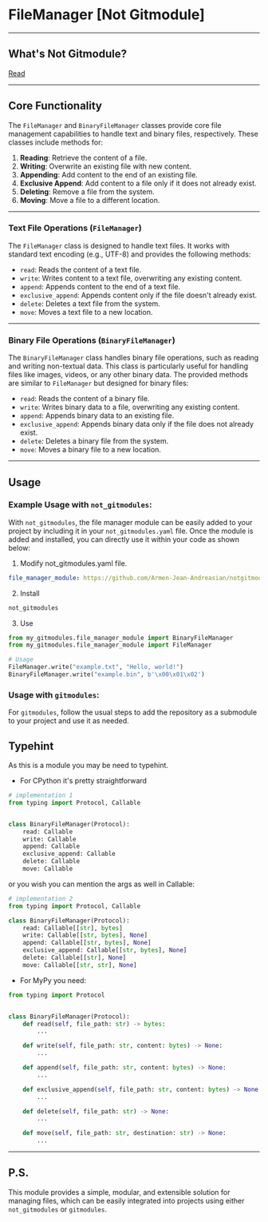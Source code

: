 # FileManager [Not Gitmodule]

---
## What's Not Gitmodule?

[Read](https://github.com/Armen-Jean-Andreasian/not_gitmodules)

---
## Core Functionality

The `FileManager` and `BinaryFileManager` classes provide core file management capabilities to handle text and binary files, respectively. These classes include methods for:

1. **Reading**: Retrieve the content of a file.
2. **Writing**: Overwrite an existing file with new content.
3. **Appending**: Add content to the end of an existing file.
4. **Exclusive Append**: Add content to a file only if it does not already exist.
5. **Deleting**: Remove a file from the system.
6. **Moving**: Move a file to a different location.

---
### Text File Operations (`FileManager`)
The `FileManager` class is designed to handle text files. It works with standard text encoding (e.g., UTF-8) and provides the following methods:
- `read`: Reads the content of a text file.
- `write`: Writes content to a text file, overwriting any existing content.
- `append`: Appends content to the end of a text file.
- `exclusive_append`: Appends content only if the file doesn't already exist.
- `delete`: Deletes a text file from the system.
- `move`: Moves a text file to a new location.

---
### Binary File Operations (`BinaryFileManager`)
The `BinaryFileManager` class handles binary file operations, such as reading and writing non-textual data. This class is particularly useful for handling files like images, videos, or any other binary data. The provided methods are similar to `FileManager` but designed for binary files:
- `read`: Reads the content of a binary file.
- `write`: Writes binary data to a file, overwriting any existing content.
- `append`: Appends binary data to an existing file.
- `exclusive_append`: Appends binary data only if the file does not already exist.
- `delete`: Deletes a binary file from the system.
- `move`: Moves a binary file to a new location.

---

## Usage
### Example Usage with `not_gitmodules`:

With `not_gitmodules`, the file manager module can be easily added to your project by including it in your `not_gitmodules.yaml` file. Once the module is added and installed, you can directly use it within your code as shown below:

1. Modify not_gitmodules.yaml file.

```yaml
file_manager_module: https://github.com/Armen-Jean-Andreasian/notgitmodules-file-manager-py
```

2. Install
```bash
not_gitmodules
```

3. Use
```python
from my_gitmodules.file_manager_module import BinaryFileManager
from my_gitmodules.file_manager_module import FileManager

# Usage
FileManager.write("example.txt", "Hello, world!")
BinaryFileManager.write("example.bin", b'\x00\x01\x02')
```

### Usage with `gitmodules`:
For `gitmodules`, follow the usual steps to add the repository as a submodule to your project and use it as needed.


## Typehint

As this is a module you may be need to typehint. 

- For CPython it's pretty straightforward

```python
# implementation 1
from typing import Protocol, Callable


class BinaryFileManager(Protocol):
    read: Callable
    write: Callable
    append: Callable
    exclusive_append: Callable
    delete: Callable
    move: Callable
```

or you wish you can mention the args as well in Callable:

```python
# implementation 2
from typing import Protocol, Callable

class BinaryFileManager(Protocol):
    read: Callable[[str], bytes]
    write: Callable[[str, bytes], None]
    append: Callable[[str, bytes], None]
    exclusive_append: Callable[[str, bytes], None]
    delete: Callable[[str], None]
    move: Callable[[str, str], None]
```

- For MyPy you need:

```python
from typing import Protocol


class BinaryFileManager(Protocol):
    def read(self, file_path: str) -> bytes:
        ...

    def write(self, file_path: str, content: bytes) -> None:
        ...

    def append(self, file_path: str, content: bytes) -> None:
        ...

    def exclusive_append(self, file_path: str, content: bytes) -> None:
        ...

    def delete(self, file_path: str) -> None:
        ...

    def move(self, file_path: str, destination: str) -> None:
        ...
```

---

## P.S.

This module provides a simple, modular, and extensible solution for managing files, which can be easily integrated into projects using either `not_gitmodules` or `gitmodules`.
